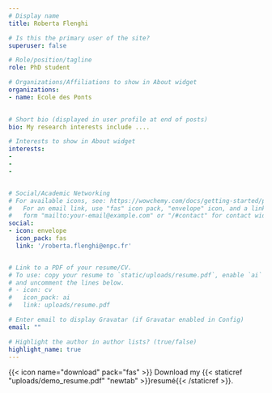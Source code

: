 ```yaml
---
# Display name
title: Roberta Flenghi

# Is this the primary user of the site?
superuser: false

# Role/position/tagline
role: PhD student

# Organizations/Affiliations to show in About widget
organizations:
- name: Ecole des Ponts 
 

# Short bio (displayed in user profile at end of posts)
bio: My research interests include ....

# Interests to show in About widget
interests:
- 
- 
- 


# Social/Academic Networking
# For available icons, see: https://wowchemy.com/docs/getting-started/page-builder/#icons
#   For an email link, use "fas" icon pack, "envelope" icon, and a link in the
#   form "mailto:your-email@example.com" or "/#contact" for contact widget.
social:
- icon: envelope
  icon_pack: fas
  link: '/roberta.flenghi@enpc.fr'


# Link to a PDF of your resume/CV.
# To use: copy your resume to `static/uploads/resume.pdf`, enable `ai` icons in `params.toml`, 
# and uncomment the lines below.
# - icon: cv
#   icon_pack: ai
#   link: uploads/resume.pdf

# Enter email to display Gravatar (if Gravatar enabled in Config)
email: ""

# Highlight the author in author lists? (true/false)
highlight_name: true
---
```



{{< icon name="download" pack="fas" >}} Download my {{< staticref "uploads/demo_resume.pdf" "newtab" >}}resumé{{< /staticref >}}.
